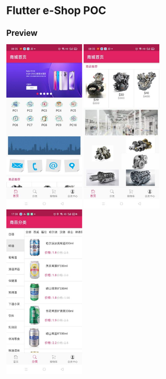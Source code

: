 # Flutter e-Shop POC

## Preview

<p float="left";>
	<img src="https://github.com/songlin81/flutter_shop/blob/master/lib/memo/1.jpg" alt="Img 1" width="200"/>
	<img src="https://github.com/songlin81/flutter_shop/blob/master/lib/memo/2.jpg" alt="Img 2" width="200"/>
	<img src="https://github.com/songlin81/flutter_shop/blob/master/lib/memo/3.jpg" alt="Img 3" width="200"/>
</p>
